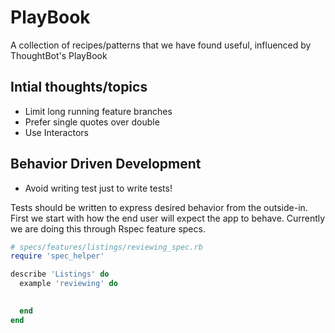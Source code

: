 PlayBook
========

A collection of recipes/patterns that we have found useful, influenced by ThoughtBot's PlayBook

## Intial thoughts/topics
- Limit long running feature branches
- Prefer single quotes over double
- Use Interactors



## Behavior Driven Development
- Avoid writing test just to write tests!

Tests should be written to express desired behavior from the outside-in. First we start with how the end user will expect the app to behave. Currently we are doing this through Rspec feature specs.

```ruby
# specs/features/listings/reviewing_spec.rb
require 'spec_helper'

describe 'Listings' do
  example 'reviewing' do

    
  end
end

```


